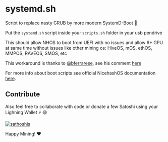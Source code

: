 # systemd.sh

Script to replace nasty GRUB by more modern SystemD-Boot 🚀

Put the `systemd.sh` script inside your `scripts.sh` folder in your usb pendrive

This should allow NHOS to boot from UEFI with no issues and allow 6+ GPU at same time without issues like other mining os: HiveOS, mOS, ethOS, MMPOS, RAVEOS, SMOS, etc

This workaround is thanks to [@bferrarese](https://github.com/bferrarese), see his comment [here](https://github.com/nicehash/NHOS/issues/33#issuecomment-823379685)

For more info about boot scripts see official NicehashOS documentation [here](https://github.com/nicehash/NHOS/blob/master/nhos_boot_scripts.md).

## Contribute

Also feel free to collaborate with code or donate a few Satoshi using your Lighning Wallet ⚡ :smile:

[![sathoshis](https://img.shields.io/badge/Donate-Satoshi%20%E2%9A%A1-blueviolet)](https://totakaro.github.io/donate)

Happy Mining! :heart:
